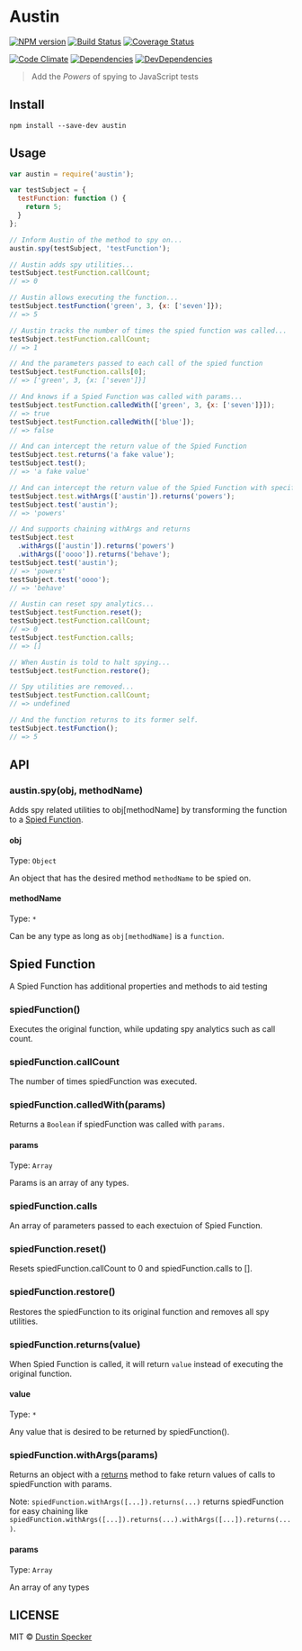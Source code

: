# Austin
[![NPM version](https://badge.fury.io/js/austin.svg)](https://badge.fury.io/js/austin) [![Build Status](https://travis-ci.org/dustinspecker/austin.svg)](https://travis-ci.org/dustinspecker/austin) [![Coverage Status](https://img.shields.io/coveralls/dustinspecker/austin.svg)](https://coveralls.io/r/dustinspecker/austin?branch=master)

[![Code Climate](https://codeclimate.com/github/dustinspecker/austin/badges/gpa.svg)](https://codeclimate.com/github/dustinspecker/austin) [![Dependencies](https://david-dm.org/dustinspecker/austin.svg)](https://david-dm.org/dustinspecker/austin/#info=dependencies&view=table) [![DevDependencies](https://david-dm.org/dustinspecker/austin/dev-status.svg)](https://david-dm.org/dustinspecker/austin/#info=devDependencies&view=table)

> Add the *Powers* of spying to JavaScript tests

## Install
```
npm install --save-dev austin
```

## Usage
```javascript
var austin = require('austin');

var testSubject = {
  testFunction: function () {
    return 5;
  }
};

// Inform Austin of the method to spy on...
austin.spy(testSubject, 'testFunction');

// Austin adds spy utilities...
testSubject.testFunction.callCount;
// => 0

// Austin allows executing the function...
testSubject.testFunction('green', 3, {x: ['seven']});
// => 5

// Austin tracks the number of times the spied function was called...
testSubject.testFunction.callCount;
// => 1

// And the parameters passed to each call of the spied function
testSubject.testFunction.calls[0];
// => ['green', 3, {x: ['seven']}]

// And knows if a Spied Function was called with params...
testSubject.testFunction.calledWith(['green', 3, {x: ['seven']}]);
// => true
testSubject.testFunction.calledWith(['blue']);
// => false

// And can intercept the return value of the Spied Function
testSubject.test.returns('a fake value');
testSubject.test();
// => 'a fake value'

// And can intercept the return value of the Spied Function with specific parameters
testSubject.test.withArgs(['austin']).returns('powers');
testSubject.test('austin');
// => 'powers'

// And supports chaining withArgs and returns
testSubject.test
  .withArgs(['austin']).returns('powers')
  .withArgs(['oooo']).returns('behave');
testSubject.test('austin');
// => 'powers'
testSubject.test('oooo');
// => 'behave'

// Austin can reset spy analytics...
testSubject.testFunction.reset();
testSubject.testFunction.callCount;
// => 0
testSubject.testFunction.calls;
// => []

// When Austin is told to halt spying...
testSubject.testFunction.restore();

// Spy utilities are removed...
testSubject.testFunction.callCount;
// => undefined

// And the function returns to its former self.
testSubject.testFunction();
// => 5
```

## API
### austin.spy(obj, methodName)

Adds spy related utilities to obj[methodName] by transforming the function to a [Spied Function](#spied-function).

#### obj

Type: `Object`

An object that has the desired method `methodName` to be spied on.

#### methodName

Type: `*`

Can be any type as long as `obj[methodName]` is a `function`.

## Spied Function

A Spied Function has additional properties and methods to aid testing

### spiedFunction()

Executes the original function, while updating spy analytics such as call count.

### spiedFunction.callCount

The number of times spiedFunction was executed.

### spiedFunction.calledWith(params)

Returns a `Boolean` if spiedFunction was called with `params`.

#### params

Type: `Array`

Params is an array of any types.

### spiedFunction.calls

An array of parameters passed to each exectuion of Spied Function.

### spiedFunction.reset()

Resets spiedFunction.callCount to 0 and spiedFunction.calls to [].

### spiedFunction.restore()

Restores the spiedFunction to its original function and removes all spy utilities.

### spiedFunction.returns(value)

When Spied Function is called, it will return `value` instead of executing the original function.

#### value

Type: `*`

Any value that is desired to be returned by spiedFunction().

### spiedFunction.withArgs(params)

Returns an object with a [returns](#spiedfunctionreturnsvalue) method to fake return values of calls to spiedFunction with params.

Note: `spiedFunction.withArgs([...]).returns(...)` returns spiedFunction for easy chaining like `spiedFunction.withArgs([...]).returns(...).withArgs([...]).returns(...)`.

#### params

Type: `Array`

An array of any types

## LICENSE
MIT © [Dustin Specker](https://github.com/dustinspecker)
